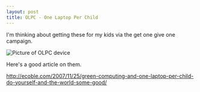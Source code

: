 ```yaml
---
layout: post
title: OLPC - One Laptop Per Child
---
```


I'm thinking about getting these for my kids via the get one give one campaign.

 ![Picture of OLPC device](http://farm3.static.flickr.com/2114/2071235616_7c5cb6f5a3_o.jpg)

Here's a good article on them. 

http://ecoble.com/2007/11/25/green-computing-and-one-laptop-per-child-do-yourself-and-the-world-some-good/ 

<!-- {% include youtube.html id=7kHIZXYJbWY %} -->
